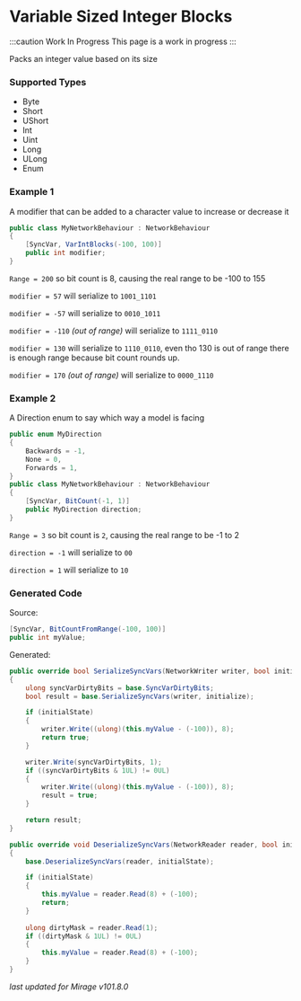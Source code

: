 # Variable Sized Integer Blocks

:::caution Work In Progress
This page is a work in progress
:::

Packs an integer value based on its size

### Supported Types

- Byte
- Short
- UShort
- Int
- Uint
- Long
- ULong
- Enum

### Example 1

A modifier that can be added to a character value to increase or decrease it

```cs
public class MyNetworkBehaviour : NetworkBehaviour 
{
    [SyncVar, VarIntBlocks(-100, 100)]
    public int modifier;
}
```

`Range = 200` so bit count is 8, causing the real range to be -100 to 155

`modifier = 57` will serialize to `1001_1101`

`modifier = -57` will serialize to `0010_1011`

`modifier = -110` *(out of range)*  will serialize to `1111_0110`

`modifier = 130` will serialize to `1110_0110`, even tho 130 is out of range there is enough range because bit count rounds up.

`modifier = 170` *(out of range)* will serialize to `0000_1110`


### Example 2

A Direction enum to say which way a model is facing

```cs
public enum MyDirection
{
    Backwards = -1,
    None = 0,
    Forwards = 1,
}
public class MyNetworkBehaviour : NetworkBehaviour 
{
    [SyncVar, BitCount(-1, 1)]
    public MyDirection direction;
}
```

`Range = 3` so bit count is `2`, causing the real range to be -1 to 2

`direction = -1` will serialize to `00`

`direction = 1` will serialize to `10`


### Generated Code

Source:
```cs 
[SyncVar, BitCountFromRange(-100, 100)]
public int myValue;
```

Generated:
```cs
public override bool SerializeSyncVars(NetworkWriter writer, bool initialState)
{
    ulong syncVarDirtyBits = base.SyncVarDirtyBits;
    bool result = base.SerializeSyncVars(writer, initialize);

    if (initialState) 
    {
        writer.Write((ulong)(this.myValue - (-100)), 8);
        return true;
    }

    writer.Write(syncVarDirtyBits, 1);
    if ((syncVarDirtyBits & 1UL) != 0UL)
    {
        writer.Write((ulong)(this.myValue - (-100)), 8);
        result = true;
    }

    return result;
}

public override void DeserializeSyncVars(NetworkReader reader, bool initialState)
{
    base.DeserializeSyncVars(reader, initialState);

    if (initialState)
    {
        this.myValue = reader.Read(8) + (-100);
        return;
    }
    
    ulong dirtyMask = reader.Read(1);
    if ((dirtyMask & 1UL) != 0UL)
    {
        this.myValue = reader.Read(8) + (-100);
    }
}
```

*last updated for Mirage v101.8.0*